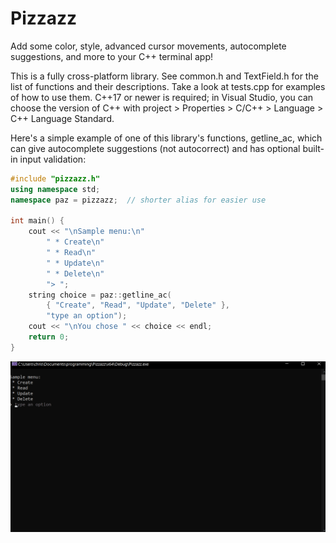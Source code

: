 # Pizzazz

Add some color, style, advanced cursor movements, autocomplete suggestions, and more to your C++ terminal app!

This is a fully cross-platform library. See common.h and TextField.h for the list of functions and their descriptions. Take a look at tests.cpp for examples of how to use them. C++17 or newer is required; in Visual Studio, you can choose the version of C++ with project > Properties > C/C++ > Language > C++ Language Standard.

Here's a simple example of one of this library's functions, getline_ac, which can give autocomplete suggestions (not autocorrect) and has optional built-in input validation:

```cpp
#include "pizzazz.h"
using namespace std;
namespace paz = pizzazz;  // shorter alias for easier use

int main() {
    cout << "\nSample menu:\n"
        " * Create\n"
        " * Read\n"
        " * Update\n"
        " * Delete\n"
        "> ";
    string choice = paz::getline_ac(
        { "Create", "Read", "Update", "Delete" },
        "type an option");
    cout << "\nYou chose " << choice << endl;
    return 0;
}
```

![](docs/getline_autocompleted_demo.gif)
